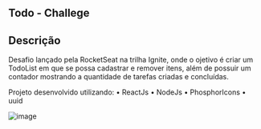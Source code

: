 ## Todo - Challege

## Descrição
Desafio lançado pela RocketSeat na trilha Ignite, onde o ojetivo é criar um TodoList em que se possa cadastrar e remover itens, além de possuir um contador mostrando a quantidade de tarefas criadas e concluídas.

Projeto desenvolvido utilizando:
 • ReactJs
 • NodeJs
 • PhosphorIcons
 • uuid

![image](https://github.com/JhonesJhonatas/todo-challenge/assets/105026951/f5b5c0e9-075f-4553-b93a-e6c76cf3c765)
